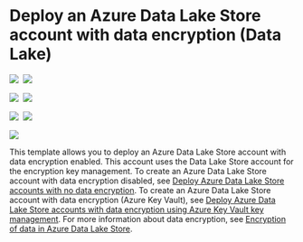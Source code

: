 # Deploy an Azure Data Lake Store account with data encryption (Data Lake)

<IMG SRC="https://azbotstorage.blob.core.windows.net/badges/101-data-lake-store-encryption-adls/PublicLastTestDate.svg" />&nbsp;
<IMG SRC="https://azbotstorage.blob.core.windows.net/badges/101-data-lake-store-encryption-adls/PublicDeployment.svg" />&nbsp;

<IMG SRC="https://azbotstorage.blob.core.windows.net/badges/101-data-lake-store-encryption-adls/FairfaxLastTestDate.svg" />&nbsp;
<IMG SRC="https://azbotstorage.blob.core.windows.net/badges/101-data-lake-store-encryption-adls/FairfaxDeployment.svg" />&nbsp;

<IMG SRC="https://azbotstorage.blob.core.windows.net/badges/101-data-lake-store-encryption-adls/BestPracticeResult.svg" />&nbsp;
<IMG SRC="https://azbotstorage.blob.core.windows.net/badges/101-data-lake-store-encryption-adls/CredScanResult.svg" />&nbsp;

<a href="https://portal.azure.com/#create/Microsoft.Template/uri/https%3A%2F%2Fraw.githubusercontent.com%2FAzure%2Fazure-quickstart-templates%2Fmaster%2F101-data-lake-store-encryption-a%2Fazuredeploy.json" target="_blank">
    <img src="http://azuredeploy.net/deploybutton.png"/>
</a>

This template allows you to deploy an Azure Data Lake Store account with data encryption enabled. This account uses the Data Lake Store account for the encryption key management. To create an Azure Data Lake Store account with data encryption disabled, see [Deploy Azure Data Lake Store accounts with no data encryption](https://azure.microsoft.com/resources/templates/101-data-lake-store-no-encryption/). To create an Azure Data Lake Store account with data encryption (Azure Key Vault), see [Deploy Azure Data Lake Store accounts with data encryption using Azure Key Vault key management](https://azure.microsoft.com/resources/templates/101-data-lake-store-encryption-key-vault/). For more information about data encryption, see [Encryption of data in Azure Data Lake Store](https://docs.microsoft.com/azure/data-lake-store/data-lake-store-encryption).
